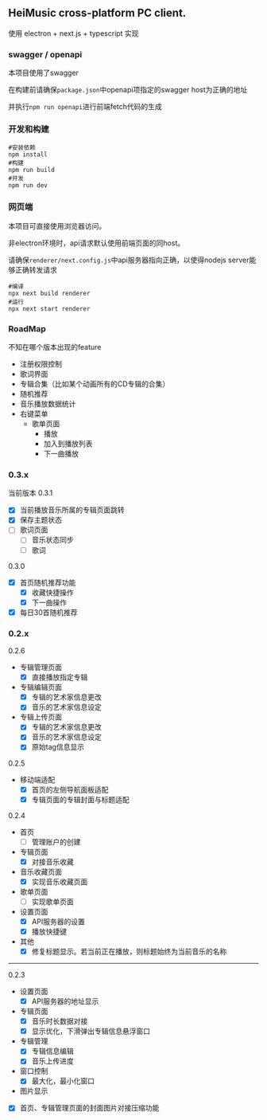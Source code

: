 HeiMusic cross-platform PC client.
---

使用 electron + next.js + typescript 实现

### swagger / openapi
本项目使用了swagger

在构建前请确保`package.json`中openapi项指定的swagger host为正确的地址

并执行`npm run openapi`进行前端fetch代码的生成

### 开发和构建

```
#安装依赖
npm install
#构建
npm run build
#开发
npm run dev
```

### 网页端

本项目可直接使用浏览器访问。

非electron环境时，api请求默认使用前端页面的同host。

请确保`renderer/next.config.js`中api服务器指向正确，以使得nodejs server能够正确转发请求

```
#编译
npx next build renderer
#运行
npx next start renderer
```

### RoadMap

不知在哪个版本出现的feature

- 注册权限控制
- 歌词界面
- 专辑合集（比如某个动画所有的CD专辑的合集）
- 随机推荐
- 音乐播放数据统计
- 右键菜单
  - 歌单页面
    - 播放
    - 加入到播放列表
    - 下一曲播放


### 0.3.x

当前版本
0.3.1
  - [x] 当前播放音乐所属的专辑页面跳转
  - [x] 保存主题状态
  - [ ] 歌词页面
    - [ ] 音乐状态同步
    - [ ] 歌词

0.3.0
  - [x] 首页随机推荐功能
    - [x] 收藏快捷操作
    - [x] 下一曲操作
  - [x] 每日30首随机推荐

### 0.2.x

0.2.6
  - 专辑管理页面
    - [x] 直接播放指定专辑
  - 专辑编辑页面
    - [x] 专辑的艺术家信息更改
    - [x] 音乐的艺术家信息设定
  - 专辑上传页面
    - [x] 专辑的艺术家信息更改
    - [x] 音乐的艺术家信息设定
    - [x] 原始tag信息显示 

0.2.5
- 移动端适配
  - [x] 首页的左侧导航面板适配
  - [x] 专辑页面的专辑封面与标题适配

0.2.4

- 首页
  - [ ] 管理账户的创建
- 专辑页面
  - [x] 对接音乐收藏
- 音乐收藏页面
  - [x] 实现音乐收藏页面
- 歌单页面
  - [ ] 实现歌单页面
- 设置页面
  - [x] API服务器的设置
  - [x] 播放快捷键
- 其他
  - [x] 修复标题显示。若当前正在播放，则标题始终为当前音乐的名称
---

0.2.3 

- 设置页面
  - [x] API服务器的地址显示
- 专辑页面
  - [x] 音乐时长数据对接
  - [x] 显示优化，下滑弹出专辑信息悬浮窗口
- 专辑管理
  - [x] 专辑信息编辑
  - [x] 音乐上传进度
- 窗口控制
  - [x] 最大化，最小化窗口
- 图片显示
- [x] 首页、专辑管理页面的封面图片对接压缩功能